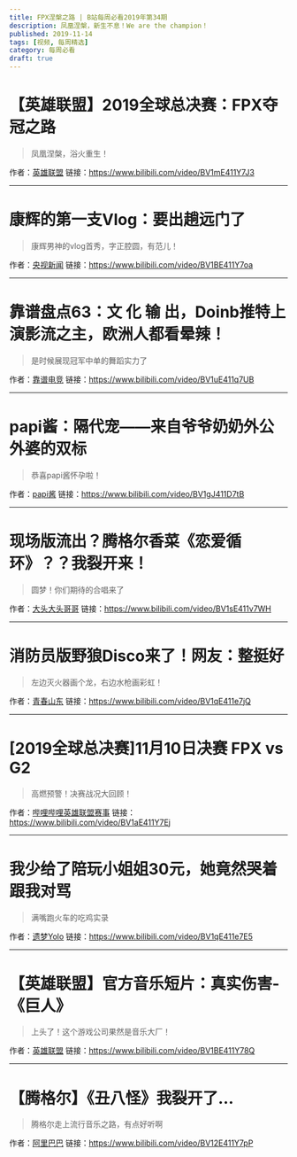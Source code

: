 ```yaml
---
title: FPX涅槃之路 | B站每周必看2019年第34期
description: 凤凰涅槃，新生不息！We are the champion！
published: 2019-11-14
tags: [视频, 每周精选]
category: 每周必看
draft: true
---
```


# 【英雄联盟】2019全球总决赛：FPX夺冠之路
> 凤凰涅槃，浴火重生！

作者：[英雄联盟](https://space.bilibili.com/178778949)
链接：https://www.bilibili.com/video/BV1mE411Y7J3

---

# 康辉的第一支Vlog：要出趟远门了
> 康辉男神的vlog首秀，字正腔圆，有范儿！

作者：[央视新闻](https://space.bilibili.com/456664753)
链接：https://www.bilibili.com/video/BV1BE411Y7oa

---

# 靠谱盘点63：文 化 输 出，Doinb推特上演影流之主，欧洲人都看晕辣！
> 是时候展现冠军中单的舞蹈实力了

作者：[靠谱电竞](https://space.bilibili.com/279991456)
链接：https://www.bilibili.com/video/BV1uE411q7UB

---

# papi酱：隔代宠——来自爷爷奶奶外公外婆的双标
> 恭喜papi酱怀孕啦！

作者：[papi酱](https://space.bilibili.com/1532165)
链接：https://www.bilibili.com/video/BV1gJ411D7tB

---

# 现场版流出？腾格尔香菜《恋爱循环》？？我裂开来！
> 圆梦！你们期待的合唱来了

作者：[大头大头哥哥](https://space.bilibili.com/52001259)
链接：https://www.bilibili.com/video/BV1sE411v7WH

---

# 消防员版野狼Disco来了！网友：整挺好
> 左边灭火器画个龙，右边水枪画彩虹！

作者：[青春山东](https://space.bilibili.com/228832527)
链接：https://www.bilibili.com/video/BV1qE411e7jQ

---

# [2019全球总决赛]11月10日决赛 FPX vs G2
> 高燃预警！决赛战况大回顾！

作者：[哔哩哔哩英雄联盟赛事](https://space.bilibili.com/50329118)
链接：https://www.bilibili.com/video/BV1aE411Y7Ej

---

# 我少给了陪玩小姐姐30元，她竟然哭着跟我对骂
> 满嘴跑火车的吃鸡实录

作者：[遗梦Yolo](https://space.bilibili.com/36825256)
链接：https://www.bilibili.com/video/BV1qE411e7E5

---

# 【英雄联盟】官方音乐短片：真实伤害-《巨人》
> 上头了！这个游戏公司果然是音乐大厂！

作者：[英雄联盟](https://space.bilibili.com/178778949)
链接：https://www.bilibili.com/video/BV1BE411Y78Q

---

# 【腾格尔】《丑八怪》我裂开了…
> 腾格尔走上流行音乐之路，有点好听啊

作者：[阿里巴巴](https://space.bilibili.com/250475408)
链接：https://www.bilibili.com/video/BV12E411Y7pP

